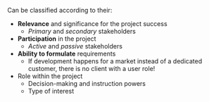 Can be classified according to their:
- **Relevance** and significance for the project success
	- *Primary* and *secondary* stakeholders
- **Participation** in the project
	- *Active* and *passive* stakeholders
- **Ability to formulate** requirements
	- If development happens for a market instead of a dedicated customer, there is no client with a user role!
- Role within the project
	- Decision-making and instruction powers
	- Type of interest
